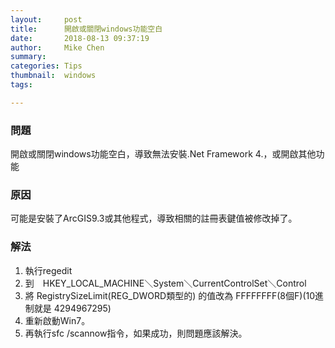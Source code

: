 ```yaml
---
layout:     post
title:      開啟或關閉windows功能空白
date:       2018-08-13 09:37:19
author:     Mike Chen
summary:    
categories: Tips
thumbnail:  windows
tags:

---
```


### 問題

開啟或關閉windows功能空白，導致無法安裝.Net Framework 4.，或開啟其他功能

### 原因

可能是安裝了ArcGIS9.3或其他程式，導致相關的註冊表鍵值被修改掉了。

### 解法

1. 執行regedit
2. 到　HKEY_LOCAL_MACHINE＼System＼CurrentControlSet＼Control
3. 將 RegistrySizeLimit(REG_DWORD類型的) 的值改為 FFFFFFFF(8個F)(10進制就是 4294967295)
4. 重新啟動Win7。
5. 再執行sfc /scannow指令，如果成功，則問題應該解決。